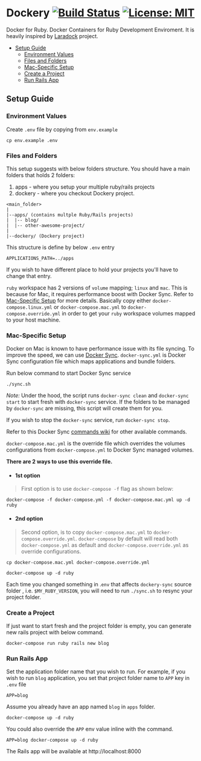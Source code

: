 # Dockery [![Build Status](https://travis-ci.org/taufek/dockery.svg?branch=master)](https://travis-ci.org/taufek/dockery) [![License: MIT](https://img.shields.io/badge/License-MIT-yellow.svg)](https://opensource.org/licenses/MIT)

Docker for Ruby. Docker Containers for Ruby Development Enviroment. It is heavily inspired by
[Laradock](https://github.com/laradock/laradock) project.

* [Setup Guide](#setup-guide)
	* [Environment Values](#environment-values)
	* [Files and Folders](#files-and-folders)
	* [Mac-Specific Setup](#mac-specific-setup)
	* [Create a Project](#create-a-project)
	* [Run Rails App](#run-rails-app)

<a name="setup-guide"></a>
## Setup Guide

<a name="environment-values"></a>
### Environment Values

Create `.env` file by copying from `env.example`

```
cp env.example .env
```


<a name="files-and-folder"></a>
### Files and Folders

This setup suggests with below folders structure. You should have a main folders
that holds 2 folders:

1. apps - where you setup your multiple ruby/rails projects
1. dockery - where you checkout Dockery project.

```
<main_folder>
|
|--apps/ (contains multple Ruby/Rails projects)
|  |-- blog/
|  |-- other-awesome-project/
|
|--dockery/ (Dockery project)
```

This structure is define by below `.env` entry

```
APPLICATIONS_PATH=../apps
```

If you wish to have different place to hold your projects you'll have to change
that entry.

`ruby` workspace has 2 versions of `volume` mapping; `linux` and `mac`. This is
because for Mac, it requires performance boost with Docker Sync. Refer to
[Mac-Specific Setup](#mac-specific-setup) for more details. Basically copy either
`docker-compose.linux.yml` or `docker-compose.mac.yml` to `docker-compose.override.yml`
in order to get your `ruby` workspace volumes mapped to your host machine.

<a name="mac-specific-setup"></a>
### Mac-Specific Setup

Docker on Mac is known to have performance issue with its file syncing.
To improve the speed, we can use [Docker Sync](http://docker-sync.io).
`docker-sync.yml` is Docker Sync configuration file which maps applications
and bundle folders.

Run below command to start Docker Sync service

```
./sync.sh
```

*Note:* Under the hood, the script runs `docker-sync clean` and
`docker-sync start` to start fresh with `docker-sync` service.
If the folders to be managed by `docker-sync` are missing, this script will
create them for you.

If you wish to stop the `docker-sync` service, run `docker-sync stop`.

Refer to this Docker Sync [commands wiki](https://github.com/EugenMayer/docker-sync/wiki/2.1-sync-commands) for other available commands.

`docker-compose.mac.yml` is the override file which overrides the volumes
configurations from `docker-compose.yml` to Docker Sync managed volumes.

**There are 2 ways to use this override file.**

- #### 1st option

> First option is to use `docker-compose -f` flag as shown below:

```
docker-compose -f docker-compose.yml -f docker-compose.mac.yml up -d ruby
```

- #### 2nd option

> Second option, is to copy `docker-compose.mac.yml` to `docker-compose.override.yml`.
`docker-compose` by default will read both `docker-compose.yml` as default
and `docker-compose.override.yml` as override configurations.

```
cp docker-compose.mac.yml docker-compose.override.yml

docker-compose up -d ruby
```

Each time you changed something in .`env` that affects `dockery-sync` source folder
, i.e. `$MY_RUBY_VERSION`, you will need to run `./sync.sh` to resync your project folder.

<a name="create-a-project"></a>
### Create a Project

If just want to start fresh and the project folder is empty, you can generate
new rails project with below command.

```
docker-compose run ruby rails new blog
```

<a name="run-rails-app"></a>
### Run Rails App

Set the application folder name that you wish to run.
For example, if you wish to run `blog` application, you set that project
folder name to `APP` key in
`.env` file

```
APP=blog
```

Assume you already have an app named `blog` in `apps` folder.
```
docker-compose up -d ruby
```

You could also override the `APP` env value inline with the command.

```
APP=blog docker-compose up -d ruby
```

The Rails app will be available at http://localhost:8000
